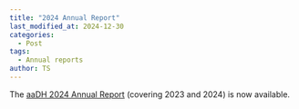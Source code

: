 ```yaml
---
title: "2024 Annual Report"
last_modified_at: 2024-12-30
categories:
  - Post
tags:
  - Annual reports
author: TS
---
```


The [aaDH 2024 Annual Report](/assets/documents/Annual_report_aadh_2023_2024.pdf) (covering 2023 and 2024) is now available.
